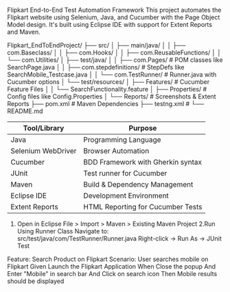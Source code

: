 Flipkart End-to-End Test Automation Framework
This project automates the Flipkart website using Selenium, Java, and Cucumber with the Page Object Model design. 
It's built using Eclipse IDE with support for Extent Reports and Maven.

Flipkart_EndToEndProject/
├── src/
│ ├── main/java/
│ │ ├── com.Baseclass/
│ │ ├── com.Hooks/
│ │ ├── com.ReusableFunctions/
│ │ └── com.Utilities/
│ ├── test/java/
│ │ ├── com.Pages/ # POM classes like SearchPage.java
│ │ ├── com.stepdefinitions/ # StepDefs like SearchMobile_Testcase.java
│ │ └── com.TestRunner/ # Runner.java with Cucumber options
│ └── test/resources/
│ ├── Features/ # Cucumber Feature Files
│ │ └── SearchFunctionality.feature
│ ├── Properties/ # Config files like Config.Properties
│ └── Reports/ # Screenshots & Extent Reports
├── pom.xml # Maven Dependencies
├── testng.xml # 
└── README.md

| Tool/Library     | Purpose                                |
|------------------|----------------------------------------|
| Java             | Programming Language                   |
| Selenium WebDriver | Browser Automation                  |
| Cucumber         | BDD Framework with Gherkin syntax      |
| JUnit            | Test runner for Cucumber               |
| Maven            | Build & Dependency Management          |
| Eclipse IDE      | Development Environment                |
| Extent Reports   | HTML Reporting for Cucumber Tests      |

1. Open in Eclipse
  File > Import > Maven > Existing Maven Project
2.Run Using Runner Class
  Navigate to: src/test/java/com/TestRunner/Runner.java
  Right-click → Run As → JUnit Test

Feature: Search Product on Flipkart
  Scenario: User searches mobile on Flipkart
    Given Launch the Flipkart Application
    When Close the popup
    And Enter "Mobile" in search bar
    And Click on search icon
    Then Mobile results should be displayed
